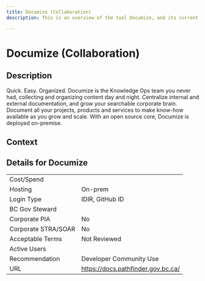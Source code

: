 ```yaml
---
title: Documize (Collaboration)
description: This is an overview of the tool Documize, and its current status  within BC Gov.

---
```

<!---
Note: this is a generated file.  You should not edit it directly.  Please check https://github.com/bcgov/cloud-pathfinder-technology-and-ux for details.
-->
# Documize (Collaboration)



## Description
Quick. Easy. Organized. Documize is the Knowledge Ops team you never had, collecting and organizing content day and night. Centralize internal and external documentation, and grow your searchable corporate brain. Document all your projects, products and services to make know-how available as you grow and scale. With an open source core, Documize is deployed on-premise.

## Context


##  Details for Documize

|   |   |
|---|---|
|Cost/Spend   |   |
|Hosting   | On-prem  |
|Login Type | IDIR, GitHub ID |
|BC Gov Steward |  |
|Corporate PIA   | No  |
|Corporate STRA/SOAR   | No   |
|Acceptable Terms   | Not Reviewed  |
|Active Users   |   |
|Recommendation   |  Developer Community Use |
|URL   | https://docs.pathfinder.gov.bc.ca/  |
